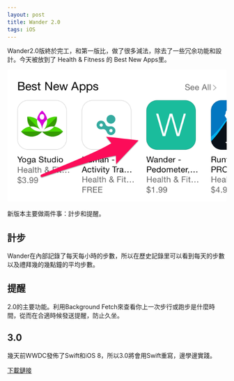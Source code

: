 ```yaml
---
layout: post
title: Wander 2.0
tags: iOS
---
```


Wander2.0版終於完工，和第一版比，做了很多減法，除去了一些冗余功能和設計。今天被放到了 Health & Fitness 的 Best New Apps里。

![](/images/WanderAppStore.png)

新版本主要做兩件事：計步和提醒。

## 計步
Wander在內部記錄了每天每小時的步數，所以在歷史記錄里可以看到每天的步數以及禮拜幾的幾點鐘的平均步數。

## 提醒
2.0的主要功能。利用Background Fetch來查看你上一次步行或跑步是什麼時間，從而在合適時候發送提醒，防止久坐。

## 3.0
幾天前WWDC發佈了Swift和iOS 8，所以3.0將會用Swift重寫，邊學邊實踐。

[下載鏈接](https://itunes.apple.com/us/app/wander-pedometer-smart-reminder/id774474904?mt=8)
